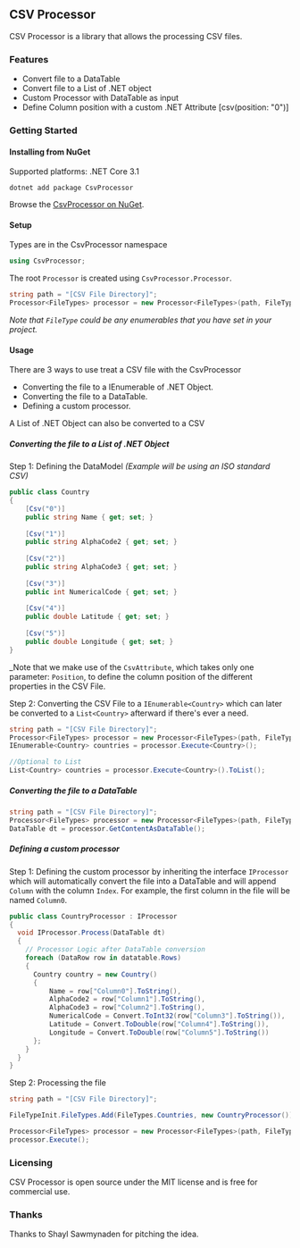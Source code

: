 ## CSV Processor

CSV Processor is a library that allows the processing CSV files.

### Features

- Convert file to a DataTable
- Convert file to a List of .NET object
- Custom Processor with DataTable as input
- Define Column position with a custom .NET Attribute [csv(position: "0")]

### Getting Started

#### Installing from NuGet

Supported platforms: .NET Core 3.1

```batch
dotnet add package CsvProcessor
```

Browse the <a href="https://www.nuget.org/packages/CsvProcessor/">CsvProcessor on NuGet</a>.

#### Setup

Types are in the CsvProcessor namespace

```csharp
using CsvProcessor;
```

The root `Processor` is created using `CsvProcessor.Processor`.

```csharp
string path = "[CSV File Directory]";
Processor<FileTypes> processor = new Processor<FileTypes>(path, FileTypes.Countries);
```

_Note that `FileType` could be any enumerables that you have set in your project._

#### Usage

There are 3 ways to use treat a CSV file with the CsvProcessor
- Converting the file to a IEnumerable of .NET Object.
- Converting the file to a DataTable.
- Defining a custom processor.

A List of .NET Object can also be converted to a CSV

##### Converting the file to a List of .NET Object

Step 1: Defining the DataModel _(Example will be using an ISO standard CSV)_

```csharp
public class Country
{
    [Csv("0")]
    public string Name { get; set; }
    
    [Csv("1")]
    public string AlphaCode2 { get; set; }
    
    [Csv("2")]
    public string AlphaCode3 { get; set; }
    
    [Csv("3")]
    public int NumericalCode { get; set; }
    
    [Csv("4")]
    public double Latitude { get; set; }
    
    [Csv("5")]
    public double Longitude { get; set; }
}
```

_Note that we make use of the `CsvAttribute`, which takes only one parameter: `Position`, to define the column position of the different properties in the CSV File.

Step 2: Converting the CSV File to a `IEnumerable<Country>` which can later be converted to a `List<Country>` afterward if there's ever a need.

```csharp
string path = "[CSV File Directory]";
Processor<FileTypes> processor = new Processor<FileTypes>(path, FileTypes.Countries);
IEnumerable<Country> countries = processor.Execute<Country>();

//Optional to List
List<Country> countries = processor.Execute<Country>().ToList();
```

##### Converting the file to a DataTable

```csharp
string path = "[CSV File Directory]";
Processor<FileTypes> processor = new Processor<FileTypes>(path, FileTypes.Countries);
DataTable dt = processor.GetContentAsDataTable();
```

##### Defining a custom processor

Step 1: Defining the custom processor by inheriting the interface `IProcessor` which will automatically convert the file into a DataTable and will append `Column` with the column `Index`. For example, the first column in the file will be named `Column0`.

```csharp
public class CountryProcessor : IProcessor
{
  void IProcessor.Process(DataTable dt)
  {
    // Processor Logic after DataTable conversion
    foreach (DataRow row in datatable.Rows)
    {
      Country country = new Country()
      {
          Name = row["Column0"].ToString(),
          AlphaCode2 = row["Column1"].ToString(),
          AlphaCode3 = row["Column2"].ToString(),
          NumericalCode = Convert.ToInt32(row["Column3"].ToString()),
          Latitude = Convert.ToDouble(row["Column4"].ToString()),
          Longitude = Convert.ToDouble(row["Column5"].ToString())
      };
    }
  }
}
```

Step 2: Processing the file

```csharp
string path = "[CSV File Directory]";

FileTypeInit.FileTypes.Add(FileTypes.Countries, new CountryProcessor());

Processor<FileTypes> processor = new Processor<FileTypes>(path, FileTypes.Countries);
processor.Execute();
```

### Licensing

CSV Processor is open source under the MIT license and is free for commercial use.

### Thanks

Thanks to Shayl Sawmynaden for pitching the idea.
